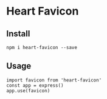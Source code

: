 # Heart Favicon

## Install

```
npm i heart-favicon --save
```

## Usage

```
import favicon from 'heart-favicon'
const app = express()
app.use(favicon)
```
